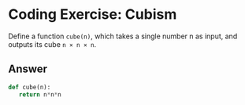 # Coding Exercise: Cubism

Define a function `cube(n)`, which takes a single number n as input, and outputs its cube `n × n × n`.
## Answer
```python
def cube(n):
   return n*n*n
